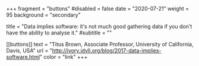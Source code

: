 +++
fragment = "buttons"
#disabled = false
date = "2020-07-21"
weight = 95
background = "secondary"

title = "Data implies software: it's not much good gathering data if you don't have the ability to analyse it."
#subtitle = ""

[[buttons]]
  text = "Titus Brown, Associate Professor, University of California, Davis, USA"
  url = "http://ivory.idyll.org/blog/2017-data-implies-software.html"
  color = "link"
+++

